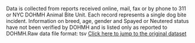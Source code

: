 Data is collected from reports received online, mail, fax or by phone to 311 or NYC DOHMH Animal Bite Unit. Each record represents a single dog bite incident. Information on breed, age, gender and Spayed or Neutered status have not been verified by DOHMH and is listed only as reported to DOHMH.Raw data file format: tsv
[Click here to jump to the original dataset](https://data.cityofnewyork.us/Health/DOHMH-Dog-Bite-Data/rsgh-akpg/data_preview)
